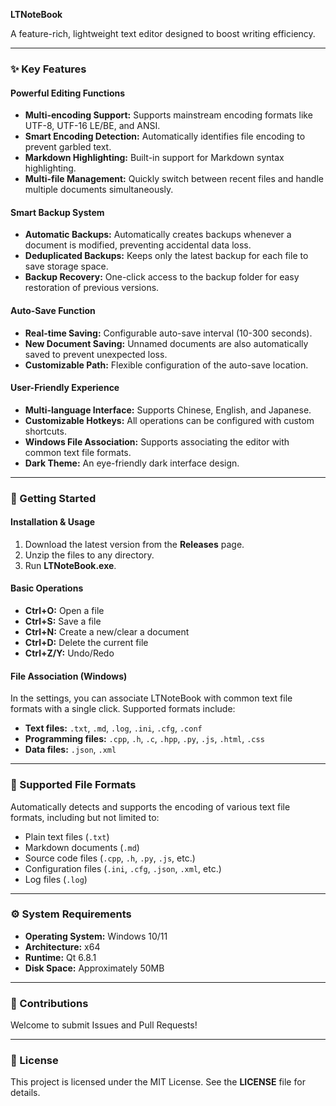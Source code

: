 **LTNoteBook**

A feature-rich, lightweight text editor designed to boost writing efficiency.

---

### ✨ Key Features

#### Powerful Editing Functions
* **Multi-encoding Support:** Supports mainstream encoding formats like UTF-8, UTF-16 LE/BE, and ANSI.
* **Smart Encoding Detection:** Automatically identifies file encoding to prevent garbled text.
* **Markdown Highlighting:** Built-in support for Markdown syntax highlighting.
* **Multi-file Management:** Quickly switch between recent files and handle multiple documents simultaneously.

#### Smart Backup System
* **Automatic Backups:** Automatically creates backups whenever a document is modified, preventing accidental data loss.
* **Deduplicated Backups:** Keeps only the latest backup for each file to save storage space.
* **Backup Recovery:** One-click access to the backup folder for easy restoration of previous versions.

#### Auto-Save Function
* **Real-time Saving:** Configurable auto-save interval (10-300 seconds).
* **New Document Saving:** Unnamed documents are also automatically saved to prevent unexpected loss.
* **Customizable Path:** Flexible configuration of the auto-save location.

#### User-Friendly Experience
* **Multi-language Interface:** Supports Chinese, English, and Japanese.
* **Customizable Hotkeys:** All operations can be configured with custom shortcuts.
* **Windows File Association:** Supports associating the editor with common text file formats.
* **Dark Theme:** An eye-friendly dark interface design.

---

### 🚀 Getting Started

#### Installation & Usage
1.  Download the latest version from the **Releases** page.
2.  Unzip the files to any directory.
3.  Run **LTNoteBook.exe**.

#### Basic Operations
* **Ctrl+O:** Open a file
* **Ctrl+S:** Save a file
* **Ctrl+N:** Create a new/clear a document
* **Ctrl+D:** Delete the current file
* **Ctrl+Z/Y:** Undo/Redo

#### File Association (Windows)
In the settings, you can associate LTNoteBook with common text file formats with a single click. Supported formats include:
* **Text files:** `.txt`, `.md`, `.log`, `.ini`, `.cfg`, `.conf`
* **Programming files:** `.cpp`, `.h`, `.c`, `.hpp`, `.py`, `.js`, `.html`, `.css`
* **Data files:** `.json`, `.xml`

---

### 🎯 Supported File Formats
Automatically detects and supports the encoding of various text file formats, including but not limited to:
* Plain text files (`.txt`)
* Markdown documents (`.md`)
* Source code files (`.cpp`, `.h`, `.py`, `.js`, etc.)
* Configuration files (`.ini`, `.cfg`, `.json`, `.xml`, etc.)
* Log files (`.log`)

---

### ⚙️ System Requirements
* **Operating System:** Windows 10/11
* **Architecture:** x64
* **Runtime:** Qt 6.8.1
* **Disk Space:** Approximately 50MB

---

### 🤝 Contributions
Welcome to submit Issues and Pull Requests!

---

### 📄 License
This project is licensed under the MIT License. See the **LICENSE** file for details.

